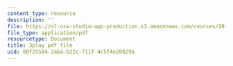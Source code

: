 ```yaml
---
content_type: resource
description: ''
file: https://ol-ocw-studio-app-production.s3.amazonaws.com/courses/20-219-becoming-the-next-bill-nye-writing-and-hosting-the-educational-show-january-iap-2015/80f255842a6ab22c711f4c5f4e20829a_VQi6t2NfWig.pdf
file_type: application/pdf
resourcetype: Document
title: 3play pdf file
uid: 80f25584-2a6a-b22c-711f-4c5f4e20829a
---
```

